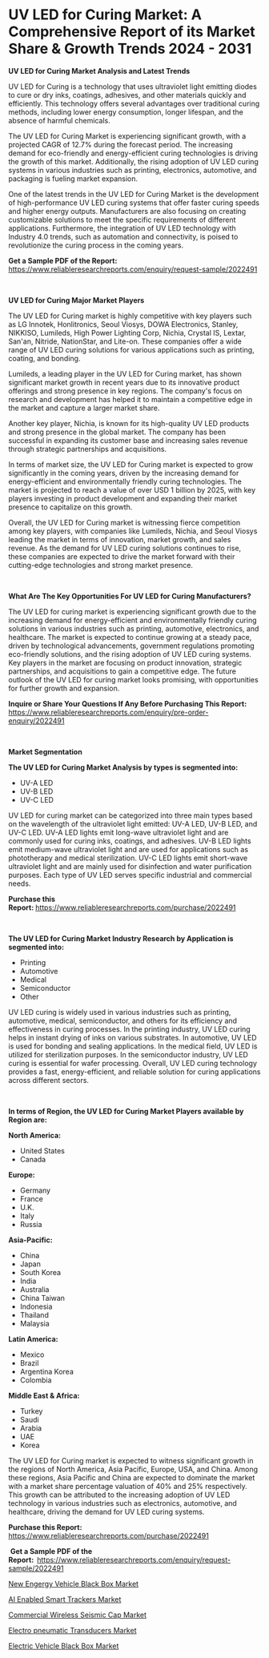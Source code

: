 <p><h1>UV LED for Curing Market: A Comprehensive Report of its Market Share & Growth Trends 2024 - 2031</h1></p><p><strong>UV LED for Curing Market Analysis and Latest Trends</strong></p>
<p><p>UV LED for Curing is a technology that uses ultraviolet light emitting diodes to cure or dry inks, coatings, adhesives, and other materials quickly and efficiently. This technology offers several advantages over traditional curing methods, including lower energy consumption, longer lifespan, and the absence of harmful chemicals.</p><p>The UV LED for Curing Market is experiencing significant growth, with a projected CAGR of 12.7% during the forecast period. The increasing demand for eco-friendly and energy-efficient curing technologies is driving the growth of this market. Additionally, the rising adoption of UV LED curing systems in various industries such as printing, electronics, automotive, and packaging is fueling market expansion.</p><p>One of the latest trends in the UV LED for Curing Market is the development of high-performance UV LED curing systems that offer faster curing speeds and higher energy outputs. Manufacturers are also focusing on creating customizable solutions to meet the specific requirements of different applications. Furthermore, the integration of UV LED technology with Industry 4.0 trends, such as automation and connectivity, is poised to revolutionize the curing process in the coming years.</p></p>
<p><strong>Get a Sample PDF of the Report:&nbsp;</strong> <a href="https://www.reliableresearchreports.com/enquiry/request-sample/2022491">https://www.reliableresearchreports.com/enquiry/request-sample/2022491</a></p>
<p>&nbsp;</p>
<p><strong>UV LED for Curing Major Market Players</strong></p>
<p><p>The UV LED for Curing market is highly competitive with key players such as LG Innotek, Honlitronics, Seoul Viosys, DOWA Electronics, Stanley, NIKKISO, Lumileds, High Power Lighting Corp, Nichia, Crystal IS, Lextar, San'an, Nitride, NationStar, and Lite-on. These companies offer a wide range of UV LED curing solutions for various applications such as printing, coating, and bonding.</p><p>Lumileds, a leading player in the UV LED for Curing market, has shown significant market growth in recent years due to its innovative product offerings and strong presence in key regions. The company's focus on research and development has helped it to maintain a competitive edge in the market and capture a larger market share.</p><p>Another key player, Nichia, is known for its high-quality UV LED products and strong presence in the global market. The company has been successful in expanding its customer base and increasing sales revenue through strategic partnerships and acquisitions.</p><p>In terms of market size, the UV LED for Curing market is expected to grow significantly in the coming years, driven by the increasing demand for energy-efficient and environmentally friendly curing technologies. The market is projected to reach a value of over USD 1 billion by 2025, with key players investing in product development and expanding their market presence to capitalize on this growth.</p><p>Overall, the UV LED for Curing market is witnessing fierce competition among key players, with companies like Lumileds, Nichia, and Seoul Viosys leading the market in terms of innovation, market growth, and sales revenue. As the demand for UV LED curing solutions continues to rise, these companies are expected to drive the market forward with their cutting-edge technologies and strong market presence.</p></p>
<p>&nbsp;</p>
<p><strong>What Are The Key Opportunities For UV LED for Curing Manufacturers?</strong></p>
<p><p>The UV LED for curing market is experiencing significant growth due to the increasing demand for energy-efficient and environmentally friendly curing solutions in various industries such as printing, automotive, electronics, and healthcare. The market is expected to continue growing at a steady pace, driven by technological advancements, government regulations promoting eco-friendly solutions, and the rising adoption of UV LED curing systems. Key players in the market are focusing on product innovation, strategic partnerships, and acquisitions to gain a competitive edge. The future outlook of the UV LED for curing market looks promising, with opportunities for further growth and expansion.</p></p>
<p><strong>Inquire or Share Your Questions If Any Before Purchasing This Report:</strong> <a href="https://www.reliableresearchreports.com/enquiry/pre-order-enquiry/2022491">https://www.reliableresearchreports.com/enquiry/pre-order-enquiry/2022491</a></p>
<p>&nbsp;</p>
<p><strong>Market Segmentation</strong></p>
<p><strong>The UV LED for Curing Market Analysis by types is segmented into:</strong></p>
<p><ul><li>UV-A LED</li><li>UV-B LED</li><li>UV-C LED</li></ul></p>
<p><p>UV LED for curing market can be categorized into three main types based on the wavelength of the ultraviolet light emitted: UV-A LED, UV-B LED, and UV-C LED. UV-A LED lights emit long-wave ultraviolet light and are commonly used for curing inks, coatings, and adhesives. UV-B LED lights emit medium-wave ultraviolet light and are used for applications such as phototherapy and medical sterilization. UV-C LED lights emit short-wave ultraviolet light and are mainly used for disinfection and water purification purposes. Each type of UV LED serves specific industrial and commercial needs.</p></p>
<p><strong>Purchase this Report:&nbsp;</strong><a href="https://www.reliableresearchreports.com/purchase/2022491">https://www.reliableresearchreports.com/purchase/2022491</a></p>
<p>&nbsp;</p>
<p><strong>The UV LED for Curing Market Industry Research by Application is segmented into:</strong></p>
<p><ul><li>Printing</li><li>Automotive</li><li>Medical</li><li>Semiconductor</li><li>Other</li></ul></p>
<p><p>UV LED curing is widely used in various industries such as printing, automotive, medical, semiconductor, and others for its efficiency and effectiveness in curing processes. In the printing industry, UV LED curing helps in instant drying of inks on various substrates. In automotive, UV LED is used for bonding and sealing applications. In the medical field, UV LED is utilized for sterilization purposes. In the semiconductor industry, UV LED curing is essential for wafer processing. Overall, UV LED curing technology provides a fast, energy-efficient, and reliable solution for curing applications across different sectors.</p></p>
<p>&nbsp;</p>
<p><strong>In terms of Region, the UV LED for Curing Market Players available by Region are:</strong></p>
<p>
    <p> <strong> North America: </strong>
        <ul>
            <li>United States</li>
            <li>Canada</li>
        </ul>
        </p> 
    <p> <strong> Europe: </strong>
        <ul>
            <li>Germany</li>
            <li>France</li>
            <li>U.K.</li>
            <li>Italy</li>
            <li>Russia</li>
        </ul>
        </p> 
    <p> <strong> Asia-Pacific: </strong>
        <ul>
            <li>China</li>
            <li>Japan</li>
            <li>South Korea</li>
            <li>India</li>
            <li>Australia</li>
            <li>China Taiwan</li>
            <li>Indonesia</li>
            <li>Thailand</li>
            <li>Malaysia</li>
        </ul>
        </p> 
    <p> <strong> Latin America: </strong>
        <ul>
            <li>Mexico</li>
            <li>Brazil</li>
            <li>Argentina Korea</li>
            <li>Colombia</li>
        </ul>
        </p> 
    <p> <strong> Middle East & Africa: </strong>
        <ul>
            <li>Turkey</li>
            <li>Saudi</li>
            <li>Arabia</li>
            <li>UAE</li>
            <li>Korea</li>
        </ul>
    </p>
    </p>
<p><p>The UV LED for Curing market is expected to witness significant growth in the regions of North America, Asia Pacific, Europe, USA, and China. Among these regions, Asia Pacific and China are expected to dominate the market with a market share percentage valuation of 40% and 25% respectively. This growth can be attributed to the increasing adoption of UV LED technology in various industries such as electronics, automotive, and healthcare, driving the demand for UV LED curing systems.</p></p>
<p><strong>Purchase this Report: </strong><a href="https://www.reliableresearchreports.com/purchase/2022491">https://www.reliableresearchreports.com/purchase/2022491</a></p>
<p>&nbsp;<strong>Get a Sample PDF of the Report:&nbsp;&nbsp;</strong><a href="https://www.reliableresearchreports.com/enquiry/request-sample/2022491">https://www.reliableresearchreports.com/enquiry/request-sample/2022491</a></p>
<p><strong></strong></p>
<p><p><a href="https://view.publitas.com/reportprime-1/new-engergy-vehicle-black-box-market-research-report-unlocks-analysis-on-the-market-financial-status-market-size-and-market-revenue-upto-2031/">New Engergy Vehicle Black Box Market</a></p><p><a href="https://github.com/redneck06/Market-Research-Report-List-2/blob/main/ai-enabled-smart-trackers-market.md">AI Enabled Smart Trackers Market</a></p><p><a href="https://confirmed-shield-e13.notion.site/Commercial-Wireless-Seismic-Cap-Market-Size-Growth-Outlook-from-2024-to-2031-projecting-at-Market--05107a51bd6f452eaeb2e0d2ff0fc1a8">Commercial Wireless Seismic Cap Market</a></p><p><a href="https://github.com/nicoletavirag/Market-Research-Report-List-2/blob/main/electro-pneumatic-transducers-market.md">Electro pneumatic Transducers Market</a></p><p><a href="https://view.publitas.com/reportprime-1/electric-vehicle-black-box-market-size-market-trends-and-growth-outlook-forecasted-for-period-from-2024-to-2031/">Electric Vehicle Black Box Market</a></p></p>
